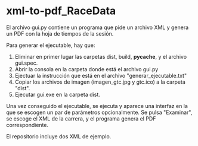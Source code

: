 # xml-to-pdf_RaceData

El archivo gui.py contiene un programa que pide un archivo XML y genera un PDF con la hoja de tiempos de la sesión.

Para generar el ejecutable, hay que:
  1. Eliminar en primer lugar las carpetas dist, build, __pycache__, y el archivo gui.spec.
  2. Abrir la consola en la carpeta donde está el archivo gui.py
  3. Ejectuar la instrucción que está en el archivo "generar_ejecutable.txt"
  4. Copiar los archivos de imagen (imagen_gtc.jpg y gtc.ico) a la carpeta "dist".
  5. Ejecutar gui.exe en la carpeta dist.

Una vez conseguido el ejecutable, se ejecuta y aparece una interfaz en la que se escogen un par de parámetros opcionalmente.
Se pulsa "Examinar", se escoge el XML de la carrera, y el programa genera el PDF correspondiente.

El repositorio incluye dos XML de ejemplo.
